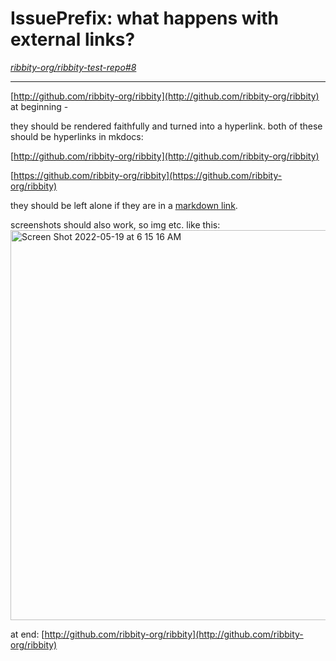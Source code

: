 
# IssuePrefix: what happens with external links?

*[ribbity-org/ribbity-test-repo#8](https://github.com/ribbity-org/ribbity-test-repo/issues/8)*

---

[http://github.com/ribbity-org/ribbity](http://github.com/ribbity-org/ribbity) at beginning -

they should be rendered faithfully and turned into a hyperlink. both of these should be hyperlinks in mkdocs:

[http://github.com/ribbity-org/ribbity](http://github.com/ribbity-org/ribbity)

[https://github.com/ribbity-org/ribbity](https://github.com/ribbity-org/ribbity)

they should be left alone if they are in a [markdown link](https://github.com/sourmash-bio/sourmash-examples/issues?q=is%3Aissue+is%3Aopen+%27frontpage%3A+True%27).

screenshots should also work, so img etc. like this: 
<img width="624" alt="Screen Shot 2022-05-19 at 6 15 16 AM" src="https://user-images.githubusercontent.com/51016/169303662-d4910147-c143-40f0-8039-9a2d8c56df7d.png">


at end: [http://github.com/ribbity-org/ribbity](http://github.com/ribbity-org/ribbity)

